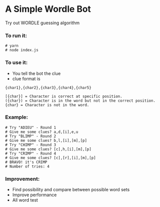 # A Simple Wordle Bot
Try out WORDLE guessing algorithm

### To run it:
```
# yarn
# node index.js
```

### To use it:
- You tell the bot the clue
- clue format is

`{char1},{char2},{char3},{char4},{char5}`

```
[{char}] = Character is correct at specific position.
({char}) = Character is in the word but not in the correct position.
{char} = Character is not in the word.
```

### Example:
```
# Try "ADIEU" - Round 1
# Give me some clues? a,d,[i],e,u
# Try "BLIMP" - Round 2
# Give me some clues? b,l,[i],[m],[p]
# Try "CHIMP" - Round 3
# Give me some clues? [c],h,[i],[m],[p]
# Try "CRIMP" - Round 4
# Give me some clues? [c],[r],[i],[m],[p]
# BRAVO! it's CRIMP
# Number of tries: 4
```

### Improvement:
- Find possibility and compare between possible word sets
- Improve performance
- All word test
